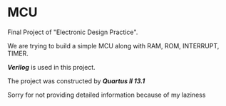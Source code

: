 # MCU
Final Project of "Electronic Design Practice".

We are trying to build a simple MCU along with RAM, ROM, INTERRUPT, TIMER.

***Verilog*** is used in this project. 

The project was constructed by ***Quartus II 13.1***

Sorry for not providing detailed information because of my laziness